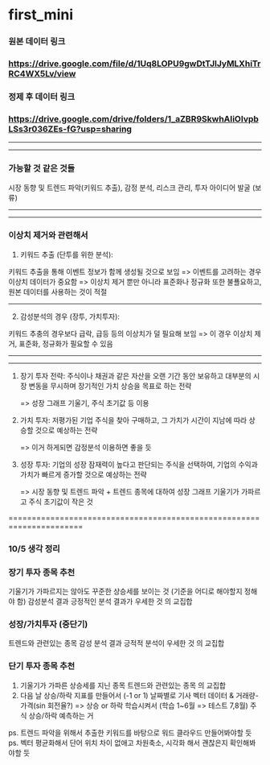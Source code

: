 # first_mini

### 원본 데이터 링크
### https://drive.google.com/file/d/1Uq8LOPU9gwDtTJlJyMLXhiTrRC4WX5Lv/view

### 정제 후 데이터 링크
### https://drive.google.com/drive/folders/1_aZBR9SkwhAIiOIvpbLSs3r036ZEs-fG?usp=sharing

------------------------------------------------------------------------
------------------------------------------------------------------------

### 가능할 것 같은 것들

시장 동향 및 트렌드 파악(키워드 추출), 감정 분석, 리스크 관리, 투자 아이디어 발굴 (보류)

------------------------------------------------------------------------
------------------------------------------------------------------------

### 이상치 제거와 관련해서

1. 키워드 추출 (단투를 위한 분석):

키워드 추출을 통해 이벤트 정보가 함께  생성될 것으로 보임
=> 이벤트를 고려하는 경우 이상치 데이터가 중요함
=> 이상치 제거 뿐만 아니라 표준화나 정규화 또한 불푤요하고, 원본 데이터를 사용하는 것이 적절

-----------------------------------------------------------------------

2. 감성분석의 경우 (장투, 가치투자):

키워드 추충의 경우보다 급락, 급등 등의 이상치가 덜 필요해 보임
=> 이 경우 이상치 제거, 표준화, 정규화가 필요할 수 있음

----------------------------------------------------------------------
----------------------------------------------------------------------

1. 장기 투자 전략: 주식이나 채권과 같은 자산을 오랜 기간 동안 보유하고 대부분의 시장 변동을 무시하며 장기적인 가치 상승을 목표로 하는 전략

    => 성장 그래프 기울기, 주식 초기값 등 이용

2. 가치 투자: 저평가된 기업 주식을 찾아 구매하고, 그 가치가 시간이 지남에 따라 상승할 것으로 예상하는 전략

    => 이거 하게되면 감정분석 이용하면 좋을 듯

3. 성장 투자: 기업의 성장 잠재력이 높다고 판단되는 주식을 선택하여, 기업의 수익과 가치가 빠르게 증가할 것으로 예상하는 전략

    => 시장 동향 및 트렌드 파악 + 트렌드 종목에 대하여 성장 그래프 기울기가 가파르고 주식 초기값이 작은 것

======================================================================
### 10/5 생각 정리 ###

### 장기 투자 종목 추천
기울기가 가파르지는 않아도 꾸준한 상승세를 보이는 것 (기준을 어디로 해야할지 정해야 함)
감성분석 결과 긍정적인 분석 결과가 우세한 것
의 교집합

### 성장/가치투자 (중단기)
트렌드와 관련있는 종목
감성 분석 결과 긍적적 분석이 우세한 것
의 교집합

### 단기 투자 종목 추천
1. 기울기가 가파른 상승세를 지닌 종목
트렌드와 관련있는 종목
의 교집합
2. 다음 날 상승/하락 지표를 만들어서 (-1 or 1) 
날짜별로 기사 벡터 데이터 & 거래량-가격(sin 회전율?) => 상승 or 하락 학습시켜서 (학습 1~6월 => 테스트 7,8월)
주식 상승/하락 예측하는 거

ps. 트렌드 파악을 위해서 추출한 키워드를 바탕으로 워드 클라우드 만들어봐야할 듯
ps. 벡터 평균화해서 단어 위치 차이 없애고 차원축소, 시각화 해서 괜찮은지 확인해봐야할 듯